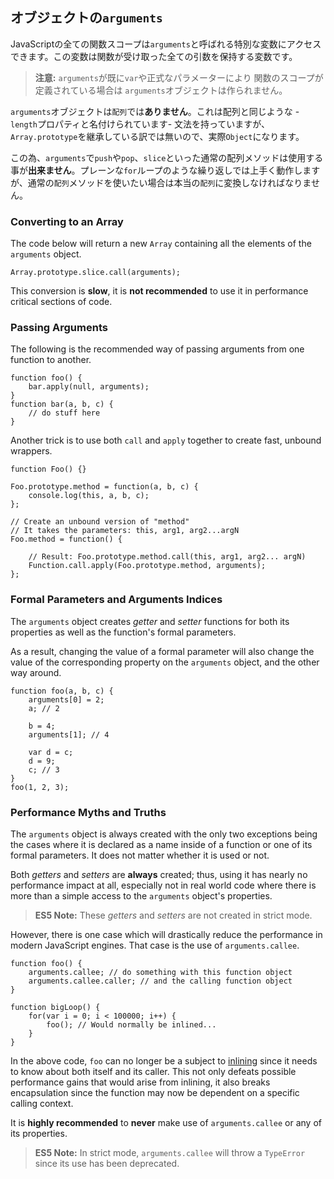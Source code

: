 ## オブジェクトの`arguments`

JavaScriptの全ての関数スコープは`arguments`と呼ばれる特別な変数にアクセスできます。この変数は関数が受け取った全ての引数を保持する変数です。

> **注意:** `arguments`が既に`var`や正式なパラメーターにより
> 関数のスコープが定義されている場合は
> `arguments`オブジェクトは作られません。

`arguments`オブジェクトは`配列`では**ありません**。これは配列と同じような -`length`プロパティと名付けられています- 文法を持っていますが、`Array.prototype`を継承している訳では無いので、実際`Object`になります。

この為、`arguments`で`push`や`pop`、`slice`といった通常の配列メソッドは使用する事が**出来ません**。プレーンな`for`ループのような繰り返しでは上手く動作しますが、通常の`配列`メソッドを使いたい場合は本当の`配列`に変換しなければなりません。

### Converting to an Array

The code below will return a new `Array` containing all the elements of the 
`arguments` object.

    Array.prototype.slice.call(arguments);

This conversion is **slow**, it is **not recommended** to use it in performance 
critical sections of code.

### Passing Arguments

The following is the recommended way of passing arguments from one function to
another.

    function foo() {
        bar.apply(null, arguments);
    }
    function bar(a, b, c) {
        // do stuff here
    }

Another trick is to use both `call` and `apply` together to create fast, unbound
wrappers.

    function Foo() {}

    Foo.prototype.method = function(a, b, c) {
        console.log(this, a, b, c);
    };

    // Create an unbound version of "method" 
    // It takes the parameters: this, arg1, arg2...argN
    Foo.method = function() {

        // Result: Foo.prototype.method.call(this, arg1, arg2... argN)
        Function.call.apply(Foo.prototype.method, arguments);
    };


### Formal Parameters and Arguments Indices

The `arguments` object creates *getter* and *setter* functions for both its 
properties as well as the function's formal parameters.

As a result, changing the value of a formal parameter will also change the value
of the corresponding property on the `arguments` object, and the other way around.

    function foo(a, b, c) {
        arguments[0] = 2;
        a; // 2                                                           

        b = 4;
        arguments[1]; // 4

        var d = c;
        d = 9;
        c; // 3
    }
    foo(1, 2, 3);

### Performance Myths and Truths

The `arguments` object is always created with the only two exceptions being the 
cases where it is declared as a name inside of a function or one of its formal 
parameters. It does not matter whether it is used or not.

Both *getters* and *setters* are **always** created; thus, using it has nearly 
no performance impact at all, especially not in real world code where there is 
more than a simple access to the `arguments` object's properties.

> **ES5 Note:** These *getters* and *setters* are not created in strict mode.

However, there is one case which will drastically reduce the performance in
modern JavaScript engines. That case is the use of `arguments.callee`.

    function foo() {
        arguments.callee; // do something with this function object
        arguments.callee.caller; // and the calling function object
    }

    function bigLoop() {
        for(var i = 0; i < 100000; i++) {
            foo(); // Would normally be inlined...
        }
    }

In the above code, `foo` can no longer be a subject to [inlining][1] since it 
needs to know about both itself and its caller. This not only defeats possible 
performance gains that would arise from inlining, it also breaks encapsulation
since the function may now be dependent on a specific calling context.

It is **highly recommended** to **never** make use of `arguments.callee` or any of 
its properties.

> **ES5 Note:** In strict mode, `arguments.callee` will throw a `TypeError` since 
> its use has been deprecated.

[1]: http://en.wikipedia.org/wiki/Inlining


